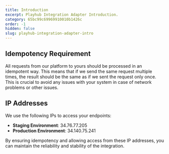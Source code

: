 ```yaml
---
title: Introduction
excerpt: Playhub Integration Adapter Introduction.
category: 65bc99c69969910010b1426c
order: -1
hidden: false
slug: playhub-integration-adapter-intro
---
```


## Idempotency Requirement

All requests from our platform to yours should be processed in an idempotent way. This means that if we send the same request multiple times, the result should be the same as if we sent the request only once. This is crucial to avoid any issues with your system in case of network problems or other issues.

## IP Addresses

We use the following IPs to access your endpoints:

- **Staging Environment**: 34.76.77.205
- **Production Environment**: 34.140.75.241

By ensuring idempotency and allowing access from these IP addresses, you can maintain the reliability and stability of the integration.